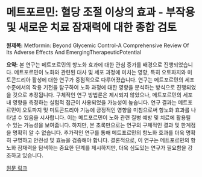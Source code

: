 # 메트포르민: 혈당 조절 이상의 효과 - 부작용 및 새로운 치료 잠재력에 대한 종합 검토

**원제목:** Metformin: Beyond Glycemic Control-A Comprehensive Review Of Its Adverse Effects And EmergingTherapeuticPotential

**요약:** 본 연구는 메트포르민의 항노화 효과에 대한 관심 증가를 배경으로 진행되었습니다.  메트포르민이 노화와 관련된 대사 및 세포 과정에 미치는 영향, 특히 오토파지와 미토콘드리아 활성에 대한 연구가 중점적으로 다루어졌습니다.  연구는 메트포르민의 세포 수준에서의 작용 기전을 탐구하여 노화 과정에 대한 영향을 분석하는 방식으로 진행되었을 것으로 추정됩니다.  구체적인 연구 방법론은 제시되지 않았으나,  메트포르민의 세포 내 영향을 측정하는 실험적 접근이 사용되었을 가능성이 높습니다.  연구 결과는 메트포르민이 오토파지 및 미토콘드리아 기능에 긍정적인 영향을 미침으로써 항노화 효과를 나타낼 수 있음을 시사합니다.  이는 메트포르민이 노화 관련 질병 예방 및 치료에 활용될 수 있는 가능성을 보여줍니다.  하지만, 본 초록만으로는 연구의 구체적인 결과 및 한계점을 명확히 알 수 없습니다.  추가적인 연구를 통해 메트포르민의 항노화 효과를 더욱 명확히 규명하고 안전성 및 효능을 검증해야 합니다.  결론적으로, 이 연구는 메트포르민의 항노화 잠재력을 탐색하는 중요한 단계를 제시하지만, 더욱 심도있는 연구가 필요함을 강조하고 있습니다.

[원문 링크](https://theaspd.com/index.php/ijes/article/download/2148/1729)
